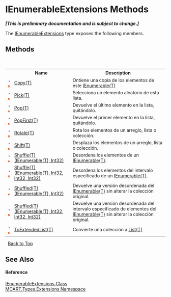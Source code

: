 # IEnumerableExtensions Methods
 _**\[This is preliminary documentation and is subject to change.\]**_

The <a href="b12b3254-391f-e729-a551-2fdb7baa0685">IEnumerableExtensions</a> type exposes the following members.


## Methods
&nbsp;<table><tr><th></th><th>Name</th><th>Description</th></tr><tr><td>![Public method](media/pubmethod.gif "Public method")![Static member](media/static.gif "Static member")</td><td><a href="97a2170d-199e-c317-54e2-bd386d081b57">Copy(T)</a></td><td>
Ontiene una copia de los elementos de este <a href="http://msdn2.microsoft.com/es-es/library/9eekhta0" target="_blank">IEnumerable(T)</a></td></tr><tr><td>![Public method](media/pubmethod.gif "Public method")![Static member](media/static.gif "Static member")</td><td><a href="29dafba8-ad22-14ca-c5c6-71eab3302cf9">Pick(T)</a></td><td>
Selecciona un elemento aleatorio de esta lista.</td></tr><tr><td>![Public method](media/pubmethod.gif "Public method")![Static member](media/static.gif "Static member")</td><td><a href="c694bcf7-ca8b-ba46-c96b-dc3ee294c5b3">Pop(T)</a></td><td>
Devuelve el último elemento en la lista, quitándolo.</td></tr><tr><td>![Public method](media/pubmethod.gif "Public method")![Static member](media/static.gif "Static member")</td><td><a href="6f3d7f96-20db-2b0b-c8df-762768d48d2b">PopFirst(T)</a></td><td>
Devuelve el primer elemento en la lista, quitándolo.</td></tr><tr><td>![Public method](media/pubmethod.gif "Public method")![Static member](media/static.gif "Static member")</td><td><a href="6feeb79f-7dc6-f5b4-cd9d-8e8782f11e3b">Rotate(T)</a></td><td>
Rota los elementos de un arreglo, lista o colección.</td></tr><tr><td>![Public method](media/pubmethod.gif "Public method")![Static member](media/static.gif "Static member")</td><td><a href="15a17825-d484-e479-d19e-ca564616ae74">Shift(T)</a></td><td>
Desplaza los elementos de un arreglo, lista o colección.</td></tr><tr><td>![Public method](media/pubmethod.gif "Public method")![Static member](media/static.gif "Static member")</td><td><a href="83c21edb-6d5f-6e6f-bf57-ff7297bcdb67">Shuffle(T)(IEnumerable(T), Int32)</a></td><td>
Desordena los elementos de un <a href="http://msdn2.microsoft.com/es-es/library/9eekhta0" target="_blank">IEnumerable(T)</a>.</td></tr><tr><td>![Public method](media/pubmethod.gif "Public method")![Static member](media/static.gif "Static member")</td><td><a href="099a86a2-18d0-4581-738f-ecf132f59d10">Shuffle(T)(IEnumerable(T), Int32, Int32, Int32)</a></td><td>
Desordena los elementos del intervalo especificado de un <a href="http://msdn2.microsoft.com/es-es/library/9eekhta0" target="_blank">IEnumerable(T)</a>.</td></tr><tr><td>![Public method](media/pubmethod.gif "Public method")![Static member](media/static.gif "Static member")</td><td><a href="7c73edb3-8b70-2548-ec2f-dadcc8e3f629">Shuffled(T)(IEnumerable(T), Int32)</a></td><td>
Devuelve una versión desordenada del <a href="http://msdn2.microsoft.com/es-es/library/9eekhta0" target="_blank">IEnumerable(T)</a> sin alterar la colección original.</td></tr><tr><td>![Public method](media/pubmethod.gif "Public method")![Static member](media/static.gif "Static member")</td><td><a href="b27af106-987d-578a-486b-f7756c080e38">Shuffled(T)(IEnumerable(T), Int32, Int32, Int32)</a></td><td>
Devuelve una versión desordenada del intervalo especificado de elementos del <a href="http://msdn2.microsoft.com/es-es/library/9eekhta0" target="_blank">IEnumerable(T)</a> sin alterar la colección original.</td></tr><tr><td>![Public method](media/pubmethod.gif "Public method")![Static member](media/static.gif "Static member")</td><td><a href="71055159-9dda-a8d5-abf6-8973627859aa">ToExtendedList(T)</a></td><td>
Convierte una colección a <a href="e472f890-0d94-e75b-9f29-f49cc04a830f">List(T)</a></td></tr></table>&nbsp;
<a href="#ienumerableextensions-methods">Back to Top</a>

## See Also


#### Reference
<a href="b12b3254-391f-e729-a551-2fdb7baa0685">IEnumerableExtensions Class</a><br /><a href="a8e71047-44e0-7000-43f0-67a6f5b9758c">MCART.Types.Extensions Namespace</a><br />
